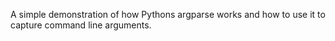 A simple demonstration of how Pythons argparse works and how to use it to capture command line arguments.